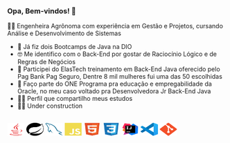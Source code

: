 ### Opa, Bem-vindos! 👋


  👩‍🎓 Engenheira Agrônoma com experiência em Gestão e Projetos, cursando Análise e Desenvolvimento de Sistemas
- 🔭 Já fiz dois Bootcamps de Java na DIO 
- 🤓 Me identifico com o Back-End por gostar de Raciocínio Lógico e de Regras de Negócios
- 👯 Participei do ElasTech treinamento em Back-End Java oferecido pelo Pag Bank Pag Seguro, Dentre 8 mil mulheres fui uma das 50 escolhidas
- 🎯 Faço parte do ONE Programa pra educação e empregabilidade da Oracle, no meu caso voltado pra Desenvolvedora Jr Back-End Java
- 👩‍💻 Perfil que compartilho meus estudos
- 👷‍♀️ Under construction



<div style="display: inline_block"><br>
  <img align="center" alt="Rafa-Ts" height="30" width="40" src="https://raw.githubusercontent.com/devicons/devicon/master/icons/java/java-plain.svg">
  <img align="center" alt="Rafa-Js" height="30" width="40" src="https://raw.githubusercontent.com/devicons/devicon/master/icons/spring/spring-plain.svg">
  <img align="center" alt="Rafa-React" height="30" width="40" src="https://raw.githubusercontent.com/devicons/devicon/master/icons/mysql/mysql-original.svg">
  <img align="center" alt="Rafa-Js" height="30" width="40" src="https://raw.githubusercontent.com/devicons/devicon/master/icons/javascript/javascript-plain.svg">
  <img align="center" alt="Rafa-HTML" height="30" width="40" src="https://raw.githubusercontent.com/devicons/devicon/master/icons/html5/html5-original.svg">
  <img align="center" alt="Rafa-CSS" height="30" width="40" src="https://raw.githubusercontent.com/devicons/devicon/master/icons/css3/css3-original.svg">
  <img align="center" alt="Rafa-Python" height="30" width="40" src="https://raw.githubusercontent.com/devicons/devicon/master/icons/intellij/intellij-original.svg">
  <img align="center" alt="Rafa-Csharp" height="30" width="40" src="https://raw.githubusercontent.com/devicons/devicon/master/icons/vscode/vscode-original.svg">
  <img align="center" alt="Rafa-Csharp" height="30" width="40" src="https://raw.githubusercontent.com/devicons/devicon/master/icons/git/git-original.svg">
</div>

##




 
